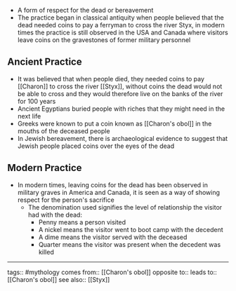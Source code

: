 - A form of respect for the dead or bereavement
- The practice began in classical antiquity when people believed that the dead needed coins to pay a ferryman to cross the river Styx, in modern times the practice is still observed in the USA and Canada where visitors leave coins on the gravestones of former military personnel

## Ancient Practice

- It was believed that when people died, they needed coins to pay [[Charon]] to cross the river [[Styx]], without coins the dead would not be able to cross and they would therefore live on the banks of the river for 100 years
- Ancient Egyptians buried people with riches that they might need in the next life
- Greeks were known to put a coin known as [[Charon's obol]] in the mouths of the deceased people
- In Jewish bereavement, there is archaeological evidence to suggest that Jewish people placed coins over the eyes of the dead

## Modern Practice

- In modern times, leaving coins for the dead has been observed in military graves in America and Canada, it is seen as a way of showing respect for the person's sacrifice
  - The denomination used signifies the level of relationship the visitor had with the dead:
    - Penny means a person visited
    - A nickel means the visitor went to boot camp with the decedent
    - A dime means the visitor served with the deceased
    - Quarter means the visitor was present when the decedent was killed

---

tags:: #mythology
comes from:: [[Charon's obol]]
opposite to::
leads to:: [[Charon's obol]]
see also:: [[Styx]]
